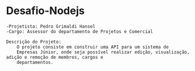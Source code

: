 # Desafio-Nodejs

    -Projetista: Pedro Grimaldi Hansel
    -Cargo: Assessor do departamento de Projetos e Comercial
    
    Descrição do Projeto:
        O projeto consiste em construir uma API para um sistema de
        Empresas Júnior, onde seja possível realizar edição, visualização, adição e remoção de membros, cargos e
        departamentos.
